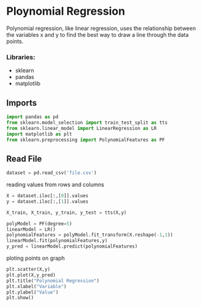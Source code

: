 # Ploynomial Regression



Polynomial regression, like linear regression, uses the relationship between the variables x and y to find the best way to draw a line through the data points.
### Libraries:
- sklearn
- pandas
- matplotlib

## Imports

```python
import pandas as pd
from sklearn.model_selection import train_test_split as tts
from sklearn.linear_model import LinearRegression as LR
import matplotlib as plt
from sklearn.preprocessing import PolynomialFeatures as PF
```

## Read File

```python
dataset = pd.read_csv('file.csv')
```
reading values from rows and columns
```python
X = dataset.iloc[:,[0]].values
y = dataset.iloc[:,[1]].values
```

```python
X_train, X_train, y_train, y_test = tts(X,y)
```
```python
polyModel = PF(degree=5)
linearModel = LR()
polynomialFeatures = polyModel.fit_transform(X.reshape(-1,1))
linearModel.fit(polynomialFeatures,y)
y_pred = linearModel.predict(polynomialFeatures)
```

ploting points on graph
```python
plt.scatter(X,y)
plt.plot(X,y_pred)
plt.title("Polynomial Regression")
plt.xlabel("Variable")
plt.ylabel("Value")
plt.show()
```
